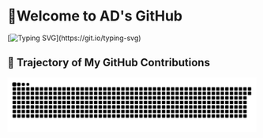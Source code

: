 # 🚀Welcome to AD's GitHub
[![Typing SVG](https://readme-typing-svg.demolab.com?font=Fira+Code&pause=1000&color=21CEF7&width=435&lines=Hey%2CI'm+Paiad.Welcome+to+my+Github.)](https://git.io/typing-svg)

## 🌟 Trajectory of My GitHub Contributions

![Annual Ring](https://github.com/Pai3141/Pai3141/blob/output/github-contribution-grid-snake-dark.svg)

<!--
## 📊 My GitHub Stats

![Pai3141's GitHub Stats](https://github-readme-stats.vercel.app/api?username=Pai3141&show_icons=true&count_private=true&hide=prs&theme=radical)

-->
